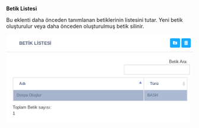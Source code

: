 **Betik Listesi**

Bu eklenti daha önceden tanımlanan betiklerinin listesini tutar. Yeni betik oluşturulur veya daha önceden oluşturulmuş betik silinir. 

![Betik Listesi](../images/betik/betik_listesi.png)